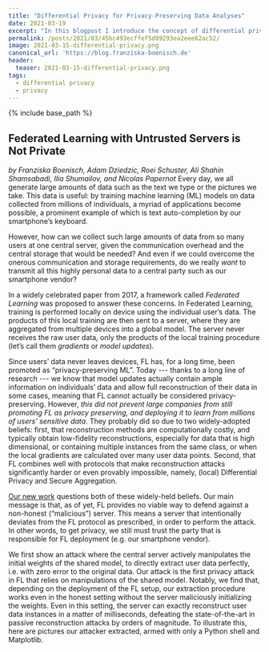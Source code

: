 ```yaml
---
title: "Differential Privacy for Privacy-Preserving Data Analyses"
date: 2021-03-19
excerpt: "In this blogpost I introduce the concept of differential privacy and show you how it can be applied to perform privacy-preserving data analysis."
permalink: /posts/2021/03/45bc493ecffef5d89293ea2eee62ac52/
image: 2021-03-15-differential-privacy.png
canonical_url: 'https://blog.franziska-boenisch.de'
header:
  teaser: 2021-03-15-differential-privacy.png
tags:
  - differential privacy
  - privacy
---
```

<script src="//yihui.org/js/math-code.js"></script>
<!-- Just one possible MathJax CDN below. You may use others. -->
<script async
  src="//mathjax.rstudio.com/latest/MathJax.js?config=TeX-MML-AM_CHTML">
</script>

{% include base_path %}

## Federated Learning with Untrusted Servers is Not Private

*by Franziska Boenisch, Adam Dziedzic, Roei Schuster, Ali Shahin Shamsabadi, Ilia Shumailov, and Nicolas Papernot*
Every day, we all generate large amounts of data such as the text we type or the pictures we take. This data is useful: by training machine learning (ML) models on data collected from millions of individuals, a myriad of applications become possible, a prominent example of which is text auto-completion by our smartphone’s keyboard.

However, how can we collect such large amounts of data from so many users at one central server, given the communication overhead and the central storage that would be needed? And even if we could overcome the onerous communication and storage requirements, do we really *want* to transmit all this highly personal data to a central party such as our smartphone vendor? 

In a widely celebrated paper from 2017, a framework called *Federated Learning* was proposed to answer these concerns. In Federated Learning, training is performed locally on device using the individual user’s data. The products of this local training are then sent to a server, where they are aggregated from multiple devices into a global model. The server never receives the raw user data, only the products of the local training procedure (let’s call them *gradients* or *model updates*).





Since users’ data never leaves devices, FL has, for a long time, been promoted as “privacy-preserving ML”. Today --- thanks to a long line of research --- we know that model updates actually contain ample information on individuals’ data and allow full reconstruction of their data in some cases, meaning that FL cannot actually be considered privacy-preserving. However, *this did not prevent large companies from still promoting FL as privacy preserving, and deploying it to learn from millions of users’ sensitive data*. They probably did so due to two widely-adopted beliefs: first, that reconstruction methods are computationally costly, and typically obtain low-fidelity reconstructions, especially for data that is high dimensional, or containing multiple instances from the same class, or when the local gradients are calculated over many user data points. Second, that FL combines well with protocols that make reconstruction attacks significantly harder or even provably impossible, namely, (local) Differential Privacy and Secure Aggregation.

[Our new work](https://arxiv.org/pdf/2112.02918.pdf) questions both of these widely-held beliefs. Our main message is that, as of yet, FL provides no viable way to defend against a non-honest (“malicious”) server.  This means a server that intentionally deviates from the FL protocol as prescribed, in order to perform the attack. In other words, to get privacy, we still must trust the party that is responsible for FL deployment (e.g. our smartphone vendor).

We first show an attack where the central server actively manipulates the initial weights of the shared model, to directly extract user data perfectly, i.e. with zero error to the original data. Our attack is the first privacy attack in FL that relies on  manipulations of the shared model. Notably, we find that, depending on the deployment of the FL setup, our extraction procedure works even in the honest setting without  the server maliciously initializing the weights. Even in this setting, the server can exactly reconstruct user data instances in a matter of milliseconds, defeating the state-of-the-art in passive reconstruction attacks by orders of magnitude. To illustrate this, here are pictures our attacker extracted, armed with only a Python shell and Matplotlib.
